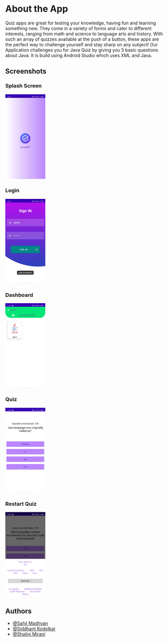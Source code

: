 # About the App

Quiz apps are great for testing your knowledge, having fun and learning something new. They come in a variety of forms and cater to different interests, ranging from math and science to language arts and history. With such an array of quizzes available at the push of a button, these apps are the perfect way to challenge yourself and stay sharp on any subject! Our Application challenges you for Java Quiz by giving you 5 basic questions about Java. It is build using Android Studio which uses XML and Java.

## Screenshots

### Splash Screen
<img src="https://github.com/Sahil-Madhyan/QuizApp/blob/main/screenshots/SplashScreen.jpg" alt = "SplashScreen" width="25%" />

### Login
<img src="https://github.com/Sahil-Madhyan/QuizApp/blob/main/screenshots/Login.jpg" alt = "Login" width="25%" />

### Dashboard
<img src="https://github.com/Sahil-Madhyan/QuizApp/blob/main/screenshots/Dashboard.jpg" alt = "Dashboard" width="25%" />

### Quiz
<img src="https://github.com/Sahil-Madhyan/QuizApp/blob/main/screenshots/Quiz.jpg" alt = "Quiz" width="25%" />

### Restart Quiz
<img src="https://github.com/Sahil-Madhyan/QuizApp/blob/main/screenshots/RestartQuiz.jpg" alt = "Restart Quiz" width="25%" />

## Authors

- [@Sahil Madhyan](https://github.com/Sahil-Madhyan)
- [@Siddhant Kodolkar](https://github.com/SiddhantKodolkar)
- [@Shalini Mirani](https://github.com/Shalini-Mirani)

